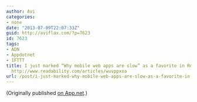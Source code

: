 ```yaml
---
author: Avi
categories:
- none
date: "2013-07-09T22:07:33Z"
guid: http://aviflax.com/?p=7623
id: 7623
tags:
- ADN
- Appdotnet
- IFTTT
title: I just marked “Why mobile web apps are slow” as a favorite in Readability.
  http://www.readability.com/articles/wuvppxoa
url: /post/i-just-marked-why-mobile-web-apps-are-slow-as-a-favorite-in-readability-httpwww-readability-comarticleswuvppxoa/
---
```

(Originally published [on App.net](http://alpha.app.net/aviflax/post/7521899).)
